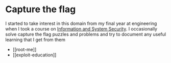 # Capture the flag

I started to take interest in this domain from my final year at engineering when I took a course on [Information and System Security](https://reddocmd.github.io/infosec-website/).
I occasionally solve capture the flag puzzles and problems and try to document any useful learning that I get from them

- [[root-me]]
- [[exploit-education]]


